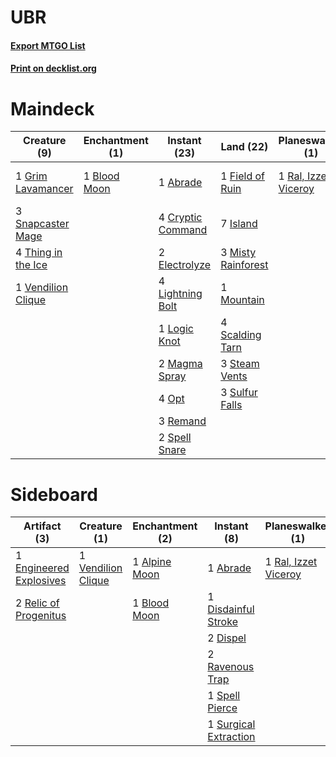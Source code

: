 # UBR

#### [Export MTGO List](../collection/UBR/UBR.txt)
#### [Print on decklist.org](http://decklist.org/?deckmain=1%09Abrade%0A1%09Blood%20Moon%0A4%09Cryptic%20Command%0A2%09Electrolyze%0A1%09Field%20of%20Ruin%0A1%09Grim%20Lavamancer%0A7%09Island%0A4%09Lightning%20Bolt%0A1%09Logic%20Knot%0A2%09Magma%20Spray%0A3%09Misty%20Rainforest%0A1%09Mountain%0A4%09Opt%0A1%09Ral,%20Izzet%20Viceroy%0A3%09Remand%0A4%09Scalding%20Tarn%0A4%09Serum%20Visions%0A3%09Snapcaster%20Mage%0A2%09Spell%20Snare%0A3%09Steam%20Vents%0A3%09Sulfur%20Falls%0A4%09Thing%20in%20the%20Ice%0A1%09Vendilion%20Clique&deckside=1%09Abrade%0A1%09Alpine%20Moon%0A1%09Blood%20Moon%0A1%09Disdainful%20Stroke%0A2%09Dispel%0A1%09Engineered%20Explosives%0A1%09Ral,%20Izzet%20Viceroy%0A2%09Ravenous%20Trap%0A2%09Relic%20of%20Progenitus%0A1%09Spell%20Pierce%0A1%09Surgical%20Extraction%0A1%09Vendilion%20Clique)
# Maindeck

|                                        Creature (9)                                         |                                   Enchantment (1)                                    |                                        Instant (23)                                        |                                          Land (22)                                          |                                       Planeswalker (1)                                        |                                       Sorcery (4)                                       |
|---------------------------------------------------------------------------------------------|--------------------------------------------------------------------------------------|--------------------------------------------------------------------------------------------|---------------------------------------------------------------------------------------------|-----------------------------------------------------------------------------------------------|-----------------------------------------------------------------------------------------|
|1 [Grim Lavamancer](http://gatherer.wizards.com/Pages/Card/Details.aspx?multiverseid=430589) |1 [Blood Moon](http://gatherer.wizards.com/Pages/Card/Details.aspx?multiverseid=45386)|1 [Abrade](http://gatherer.wizards.com/Pages/Card/Details.aspx?multiverseid=430772)         |1 [Field of Ruin](http://gatherer.wizards.com/Pages/Card/Details.aspx?multiverseid=435415)   |1 [Ral, Izzet Viceroy](http://gatherer.wizards.com/Pages/Card/Details.aspx?multiverseid=452945)|4 [Serum Visions](http://gatherer.wizards.com/Pages/Card/Details.aspx?multiverseid=50145)|
|3 [Snapcaster Mage](http://gatherer.wizards.com/Pages/Card/Details.aspx?multiverseid=227676) |                                                                                      |4 [Cryptic Command](http://gatherer.wizards.com/Pages/Card/Details.aspx?multiverseid=438614)|7 [Island](http://gatherer.wizards.com/Pages/Card/Details.aspx?multiverseid=439857)          |                                                                                               |                                                                                         |
|4 [Thing in the Ice](http://gatherer.wizards.com/Pages/Card/Details.aspx?multiverseid=409836)|                                                                                      |2 [Electrolyze](http://gatherer.wizards.com/Pages/Card/Details.aspx?multiverseid=247276)    |3 [Misty Rainforest](http://gatherer.wizards.com/Pages/Card/Details.aspx?multiverseid=405102)|                                                                                               |                                                                                         |
|1 [Vendilion Clique](http://gatherer.wizards.com/Pages/Card/Details.aspx?multiverseid=442065)|                                                                                      |4 [Lightning Bolt](http://gatherer.wizards.com/Pages/Card/Details.aspx?multiverseid=806)    |1 [Mountain](http://gatherer.wizards.com/Pages/Card/Details.aspx?multiverseid=439859)        |                                                                                               |                                                                                         |
|                                                                                             |                                                                                      |1 [Logic Knot](http://gatherer.wizards.com/Pages/Card/Details.aspx?multiverseid=126151)     |4 [Scalding Tarn](http://gatherer.wizards.com/Pages/Card/Details.aspx?multiverseid=405107)   |                                                                                               |                                                                                         |
|                                                                                             |                                                                                      |2 [Magma Spray](http://gatherer.wizards.com/Pages/Card/Details.aspx?multiverseid=426843)    |3 [Steam Vents](http://gatherer.wizards.com/Pages/Card/Details.aspx?multiverseid=405109)     |                                                                                               |                                                                                         |
|                                                                                             |                                                                                      |4 [Opt](http://gatherer.wizards.com/Pages/Card/Details.aspx?multiverseid=442948)            |3 [Sulfur Falls](http://gatherer.wizards.com/Pages/Card/Details.aspx?multiverseid=443135)    |                                                                                               |                                                                                         |
|                                                                                             |                                                                                      |3 [Remand](http://gatherer.wizards.com/Pages/Card/Details.aspx?multiverseid=380255)         |                                                                                             |                                                                                               |                                                                                         |
|                                                                                             |                                                                                      |2 [Spell Snare](http://gatherer.wizards.com/Pages/Card/Details.aspx?multiverseid=446100)    |                                                                                             |                                                                                               |                                                                                         |


# Sideboard

|                                          Artifact (3)                                           |                                        Creature (1)                                         |                                    Enchantment (2)                                     |                                          Instant (8)                                           |                                       Planeswalker (1)                                        |
|-------------------------------------------------------------------------------------------------|---------------------------------------------------------------------------------------------|----------------------------------------------------------------------------------------|------------------------------------------------------------------------------------------------|-----------------------------------------------------------------------------------------------|
|1 [Engineered Explosives](http://gatherer.wizards.com/Pages/Card/Details.aspx?multiverseid=50139)|1 [Vendilion Clique](http://gatherer.wizards.com/Pages/Card/Details.aspx?multiverseid=442065)|1 [Alpine Moon](http://gatherer.wizards.com/Pages/Card/Details.aspx?multiverseid=447264)|1 [Abrade](http://gatherer.wizards.com/Pages/Card/Details.aspx?multiverseid=430772)             |1 [Ral, Izzet Viceroy](http://gatherer.wizards.com/Pages/Card/Details.aspx?multiverseid=452945)|
|2 [Relic of Progenitus](http://gatherer.wizards.com/Pages/Card/Details.aspx?multiverseid=174824) |                                                                                             |1 [Blood Moon](http://gatherer.wizards.com/Pages/Card/Details.aspx?multiverseid=45386)  |1 [Disdainful Stroke](http://gatherer.wizards.com/Pages/Card/Details.aspx?multiverseid=420705)  |                                                                                               |
|                                                                                                 |                                                                                             |                                                                                        |2 [Dispel](http://gatherer.wizards.com/Pages/Card/Details.aspx?multiverseid=401858)             |                                                                                               |
|                                                                                                 |                                                                                             |                                                                                        |2 [Ravenous Trap](http://gatherer.wizards.com/Pages/Card/Details.aspx?multiverseid=197537)      |                                                                                               |
|                                                                                                 |                                                                                             |                                                                                        |1 [Spell Pierce](http://gatherer.wizards.com/Pages/Card/Details.aspx?multiverseid=425876)       |                                                                                               |
|                                                                                                 |                                                                                             |                                                                                        |1 [Surgical Extraction](http://gatherer.wizards.com/Pages/Card/Details.aspx?multiverseid=397706)|                                                                                               |

